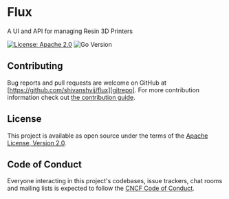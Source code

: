 # Flux

A UI and API for managing Resin 3D Printers

[![License: Apache 2.0](https://img.shields.io/badge/License-Apache%202.0-brightgreen.svg)](https://www.apache.org/licenses/LICENSE-2.0)
![Go Version](https://img.shields.io/badge/go%20version-%3E=1.22-61CFDD.svg)

## Contributing

Bug reports and pull requests are welcome on GitHub at [https://github.com/shivanshvij/flux][gitrepo]. For more contribution information check out [the contribution guide](contributing).

## License

This project is available as open source under the terms of the [Apache License, Version 2.0](http://www.apache.org/licenses/LICENSE-2.0).

## Code of Conduct

Everyone interacting in this project's codebases, issue trackers, chat rooms and mailing lists is expected to follow the [CNCF Code of Conduct](https://github.com/cncf/foundation/blob/master/code-of-conduct.md).

[gitrepo]: https://github.com/shivanshvij/flux
[contributing]: https://github.com/shivanshvij/flux/blob/main/CONTRIBUTING.md
